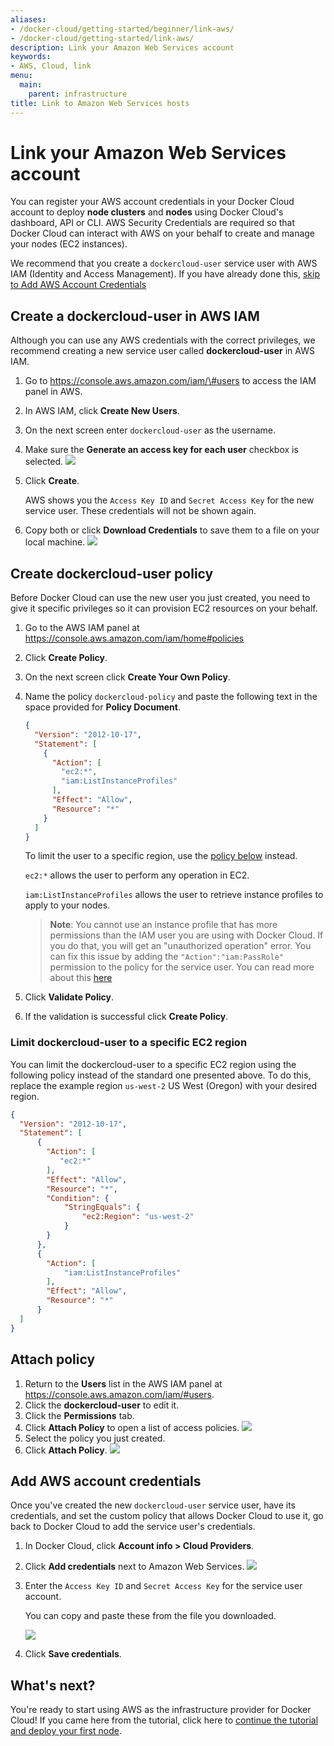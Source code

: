 ```yaml
---
aliases:
- /docker-cloud/getting-started/beginner/link-aws/
- /docker-cloud/getting-started/link-aws/
description: Link your Amazon Web Services account
keywords:
- AWS, Cloud, link
menu:
  main:
    parent: infrastructure
title: Link to Amazon Web Services hosts
---
```


# Link your Amazon Web Services account

You can register your AWS account credentials in your Docker Cloud account to deploy **node clusters** and **nodes** using Docker Cloud's dashboard, API or CLI. AWS Security Credentials are required so that Docker Cloud can interact with AWS on your behalf to create and manage your nodes (EC2 instances).

We recommend that you create a `dockercloud-user` service user with AWS IAM (Identity and Access Management). If you have already done this, [skip to Add AWS Account Credentials](#add-aws-account-credentials)

## Create a dockercloud-user in AWS IAM

Although you can use any AWS credentials with the correct privileges, we
recommend creating a new service user called **dockercloud-user** in AWS IAM. 

1. Go to <a href="https://console.aws.amazon.com/iam/#users" target="_blank">https://console.aws.amazon.com/iam/\#users</a> to access the IAM panel in AWS.

2. In AWS IAM, click **Create New Users**.

3. On the next screen enter `dockercloud-user` as the username.

4. Make sure the **Generate an access key for each user** checkbox is selected.
    ![](images/aws-iam-step-1.png)

5. Click **Create**.

    AWS shows you the `Access Key ID` and `Secret Access Key` for the new service user. These credentials will not be shown again.
6. Copy both or click **Download Credentials** to save them to a file on your local machine.
    ![](images/aws-iam-step-2.png)

## Create dockercloud-user policy

Before Docker Cloud can use the new user you just created, you need to give it specific privileges so it can provision EC2 resources on your behalf. 

1. Go to the AWS IAM panel at <a href="https://console.aws.amazon.com/iam/home#policies" target ="_blank">https://console.aws.amazon.com/iam/home#policies</a>
2. Click **Create Policy**.
3. On the next screen click **Create Your Own Policy**.
4. Name the policy `dockercloud-policy` and paste the following text in the space provided for **Policy Document**.
    ```json
    {
      "Version": "2012-10-17",
      "Statement": [
        {
          "Action": [
            "ec2:*",
            "iam:ListInstanceProfiles"
          ],
          "Effect": "Allow",
          "Resource": "*"
        }
      ]
    }
    ```
    To limit the user to a specific region, use the [policy below](#limit-dockercloud-user-to-a-specific-ec2-region) instead.

    `ec2:*` allows the user to perform any operation in EC2.

    `iam:ListInstanceProfiles` allows the user to retrieve instance profiles to apply to your nodes.

    > **Note**: You cannot use an instance profile that has more permissions than the IAM user you are using with Docker Cloud. If you do that, you will get an "unauthorized operation" error. You can fix this issue by adding the `"Action":"iam:PassRole"` permission to the policy for the service user. You can read more about this <a href="http://blogs.aws.amazon.com/security/post/Tx3M0IFB5XBOCQX/Granting-Permission-to-Launch-EC2-Instances-with-IAM-Roles-PassRole-Permission" target="_blank">here</a>
6. Click **Validate Policy**.
7. If the validation is successful click **Create Policy**.

### Limit dockercloud-user to a specific EC2 region

You can limit the dockercloud-user to a specific EC2 region using the following policy instead of the standard one presented above. To do this, replace the example region `us-west-2` US West (Oregon) with your desired region.

```json
{
  "Version": "2012-10-17",
  "Statement": [
      {
        "Action": [
           "ec2:*"
        ],
        "Effect": "Allow",
        "Resource": "*",
        "Condition": {
            "StringEquals": {
                "ec2:Region": "us-west-2"
            }
        }
      },
      {
        "Action": [
            "iam:ListInstanceProfiles"
        ],
        "Effect": "Allow",
        "Resource": "*"
      }
  ]
}
```

## Attach policy

1. Return to the **Users** list in the AWS IAM panel at <a href="https://console.aws.amazon.com/iam/#users" target="_blank">https://console.aws.amazon.com/iam/#users</a>.
2. Click the **dockercloud-user** to edit it.
3. Click the **Permissions** tab.
4. Click **Attach Policy** to open a list of access policies.
    ![](images/aws-iam-step-3.png)
5. Select the policy you just created.
6. Click **Attach Policy**.
    ![](images/aws-iam-step-4.png)

## Add AWS account credentials

Once you've created the new `dockercloud-user` service user, have its
credentials, and set the custom policy that allows
Docker Cloud to use it, go back to Docker Cloud to add the service user's credentials.

1. In Docker Cloud, click **Account info \> Cloud Providers**.
2. Click **Add credentials** next to Amazon Web Services.
    ![](images/aws-link-account.png)
3. Enter the `Access Key ID` and `Secret Access Key` for the service user account.

    You can copy and paste these from the file you downloaded.

    ![](images/aws-modal.png)

4. Click **Save credentials**.

## What's next?

You're ready to start using AWS as the infrastructure provider
for Docker Cloud! If you came here from the tutorial, click here to [continue the tutorial and deploy your first node](../getting-started/your_first_node.md).
